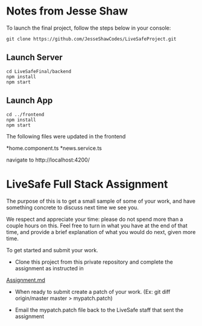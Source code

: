 # Notes from Jesse Shaw

To launch the final project, follow the steps below in your console:

```
git clone https://github.com/JesseShawCodes/LiveSafeProject.git 
```

## Launch Server

```
cd LiveSafeFinal/backend
npm install
npm start
```

## Launch App

```
cd ../frontend
npm install
npm start
```

The following files were updated in the frontend

*home.component.ts
*news.service.ts

navigate to http://localhost:4200/

# LiveSafe Full Stack Assignment

The purpose of this is to get a small sample of some of your work, and have something
concrete to discuss next time we see you.

We respect and appreciate your time: please do not spend more than a couple hours on
this. Feel free to turn in what you have at the end of that time, and provide a brief explanation of
what you would do next, given more time.

To get started and submit your work.

* Clone this project from this private repository and complete the assignment as instructed in

[Assignment.md](Assignment.md)

* When ready to submit create a patch of your work. (Ex: git diff origin/master master > mypatch.patch)

* Email the mypatch.patch file back to the LiveSafe staff that sent the assignment
